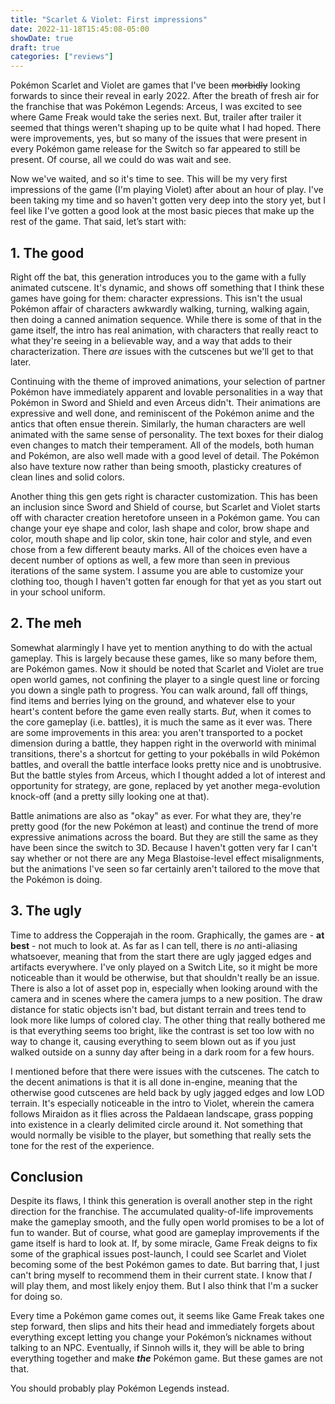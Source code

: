 ```yaml
---
title: "Scarlet & Violet: First impressions"
date: 2022-11-18T15:45:08-05:00
showDate: true
draft: true
categories: ["reviews"]
---
```


Pokémon Scarlet and Violet are games that I've been ~~morbidly~~ looking forwards to since their reveal in early 2022. After the breath of fresh air for the franchise that was Pokémon Legends: Arceus, I was excited to see where Game Freak would take the series next. But, trailer after trailer it seemed that things weren't shaping up to be quite what I had hoped. There were improvements, yes, but so many of the issues that were present in every Pokémon game release for the Switch so far appeared to still be present. Of course, all we could do was wait and see.

Now we've waited, and so it's time to see. This will be my very first impressions of the game (I'm playing Violet) after about an hour of play. I've been taking my time and so haven't gotten very deep into the story yet, but I feel like I've gotten a good look at the most basic pieces that make up the rest of the game. That said, let’s start with:


## 1. The good

Right off the bat, this generation introduces you to the game with a fully animated cutscene. It's dynamic, and shows off something that I think these games have going for them: character expressions. This isn't the usual Pokémon affair of characters awkwardly walking, turning, walking again, then doing a canned animation sequence. While there is some of that in the game itself, the intro has real animation, with characters that really react to what they're seeing in a believable way, and a way that adds to their characterization. There *are* issues with the cutscenes but we'll get to that later. 

Continuing with the theme of improved animations, your selection of partner Pokémon have immediately apparent and lovable personalities in a way that Pokémon in Sword and Shield and even Arceus didn't. Their animations are expressive and well done, and reminiscent of the Pokémon anime and the antics that often ensue therein. Similarly, the human characters are well animated with the same sense of personality. The text boxes for their dialog even changes to match their temperament. All of the models, both human and Pokémon, are also well made with a good level of detail. The Pokémon also have texture now rather than being smooth, plasticky creatures of clean lines and solid colors.

Another thing this gen gets right is character customization. This has been an inclusion since Sword and Shield of course, but Scarlet and Violet starts off with character creation heretofore unseen in a Pokémon game. You can change your eye shape and color, lash shape and color, brow shape and color, mouth shape and lip color, skin tone, hair color and style, and even chose from a few different beauty marks. All of the choices even have a decent number of options as well, a few more than seen in previous iterations of the same system. I assume you are able to customize your clothing too, though I haven't gotten far enough for that yet as you start out in your school uniform.


## 2. The meh

Somewhat alarmingly I have yet to mention anything to do with the actual gameplay. This is largely because these games, like so many before them, are Pokémon games. Now it should be noted that Scarlet and Violet are true open world games, not confining the player to a single quest line or forcing you down a single path to progress. You can walk around, fall off things, find items and berries lying on the ground, and whatever else to your heart's content before the game even really starts. *But*, when it comes to the core gameplay (i.e. battles), it is much the same as it ever was. There are some improvements in this area: you aren't transported to a pocket dimension during a battle, they happen right in the overworld with minimal transitions, there's a shortcut for getting to your pokéballs in wild Pokémon battles, and overall the battle interface looks pretty nice and is unobtrusive. But the battle styles from Arceus, which I thought added a lot of interest and opportunity for strategy, are gone, replaced by yet another mega-evolution knock-off (and a pretty silly looking one at that).

Battle animations are also as "okay" as ever. For what they are, they're pretty good (for the new Pokémon at least) and continue the trend of more expressive animations across the board. But they are still the same as they have been since the switch to 3D. Because I haven't gotten very far I can't say whether or not there are any Mega Blastoise-level effect misalignments, but the animations I've seen so far certainly aren't tailored to the move that the Pokémon is doing. 


## 3. The ugly

Time to address the Copperajah in the room. Graphically, the games are - **at best** - not much to look at. As far as I can tell, there is *no* anti-aliasing whatsoever, meaning that from the start there are ugly jagged edges and artifacts everywhere. I've only played on a Switch Lite, so it might be more noticeable than it would be otherwise, but that shouldn't really be an issue. There is also a lot of asset pop in, especially when looking around with the camera and in scenes where the camera jumps to a new position. The draw distance for static objects isn't bad, but distant terrain and trees tend to look more like lumps of colored clay. The other thing that really bothered me is that everything seems too bright, like the contrast is set too low with no way to change it, causing everything to seem blown out as if you just walked outside on a sunny day after being in a dark room for a few hours.

I mentioned before that there were issues with the cutscenes. The catch to the decent animations is that it is all done in-engine, meaning that the otherwise good cutscenes are held back by ugly jagged edges and low LOD terrain. It's especially noticeable in the intro to Violet, wherein the camera follows Miraidon as it flies across the Paldaean landscape, grass popping into existence in a clearly delimited circle around it. Not something that would normally be visible to the player, but something that really sets the tone for the rest of the experience.


## Conclusion

Despite its flaws, I think this generation is overall another step in the right direction for the franchise. The accumulated quality-of-life improvements make the gameplay smooth, and the fully open world promises to be a lot of fun to wander. But of course, what good are gameplay improvements if the game itself is hard to look at. If, by some miracle, Game Freak deigns to fix some of the graphical issues post-launch, I could see Scarlet and Violet becoming some of the best Pokémon games to date. But barring that, I just can't bring myself to recommend them in their current state. I know that *I* will play them, and most likely enjoy them. But I also think that I'm a sucker for doing so. 

Every time a Pokémon game comes out, it seems like Game Freak takes one step forward, then slips and hits their head and immediately forgets about everything except letting you change your Pokémon’s nicknames without talking to an NPC. Eventually, if Sinnoh wills it, they will be able to bring everything together and make ***the*** Pokémon game. But these games are not that.

You should probably play Pokémon Legends instead.

